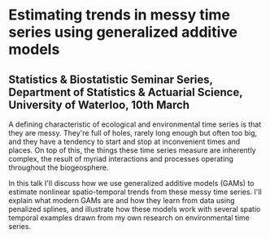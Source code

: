 # Estimating trends in messy time series using generalized additive models

## Statistics & Biostatistic Seminar Series, Department of Statistics & Actuarial Science, University of Waterloo, 10th March 

A defining characteristic of ecological and environmental time series is that they are messy. They're full of holes, rarely long enough but often too big, and they have a tendency to start and stop at inconvenient times and places. On top of this, the things these time series measure are inherently complex, the result of myriad interactions and processes operating throughout the biogeosphere.

In this talk I'll discuss how we use generalized additive models (GAMs) to estimate nonlinear spatio-temporal trends from these messy time series. I'll explain what modern GAMs are and how they learn from data using penalized splines, and illustrate how these models work with several spatio temporal examples drawn from my own research on environmental time series.

